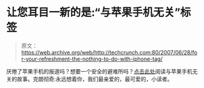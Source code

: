 # 让您耳目一新的是:“与苹果手机无关”标签

> 原文：<https://web.archive.org/web/http://techcrunch.com:80/2007/06/28/for-your-refreshment-the-nothing-to-do-with-iphone-tag/>

厌倦了苹果手机的报道吗？想要一个安全的避难所吗？[点击此处](https://web.archive.org/web/20150320211142/http://crunchgear.com/category/nothing-to-do-with-iphone/)阅读与苹果手机无关的故事。克朗彻奇:永远想着你，我们最亲爱的，最可爱的，小读者。